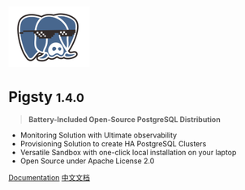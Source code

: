 ![logo](_media/icon.svg)

# Pigsty <small>1.4.0</small>

> <b>Battery-Included Open-Source PostgreSQL Distribution</b>

- Monitoring Solution with Ultimate observability
- Provisioning Solution to create HA PostgreSQL Clusters
- Versatile Sandbox with one-click local installation on your laptop
- Open Source under Apache License 2.0

[Documentation](#pigsty)
[中文文档](zh-cn/)
